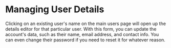 # Managing User Details

Clicking on an existing user's name on the main users page will open up the details editor for that particular user. With this form, you can update the account's data, such as their name, email address, and contact info. You can even change their password if you need to reset it for whatever reason.